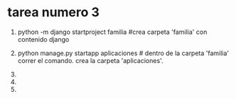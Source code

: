 # tarea numero 3
1. python -m django startproject familia #crea carpeta 'familia' con contenido django

2. python manage.py startapp aplicaciones # dentro de la carpeta 'familia' correr el comando. crea la carpeta 'aplicaciones'.

3.
4.
5.

